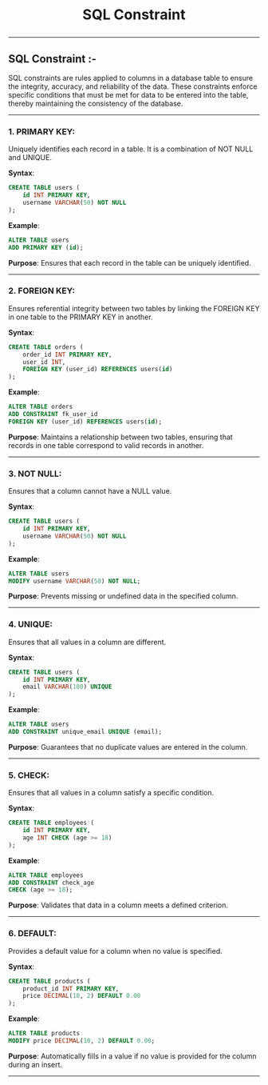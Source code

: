 # <p align="center">SQL Constraint</p>
<!------------------------------------------------------------->
--------------------------------------------------------------------------------------------------------------------------
## SQL Constraint :-

SQL constraints are rules applied to columns in a database table to ensure the integrity, accuracy, and reliability of the data. These constraints enforce specific conditions that must be met for data to be entered into the table, thereby maintaining the consistency of the database.

<!------------------------------------------------------------->
----------------------------------------------------------------------------------------------------------------------------------------------

### 1. PRIMARY KEY:
Uniquely identifies each record in a table. It is a combination of NOT NULL and UNIQUE.

**Syntax**:
```sql
CREATE TABLE users (
    id INT PRIMARY KEY,
    username VARCHAR(50) NOT NULL
);
```

**Example**:
```sql
ALTER TABLE users
ADD PRIMARY KEY (id);
```

**Purpose**:
Ensures that each record in the table can be uniquely identified.
 
----------------------------------------------------------------------------------------------------------------------------------------------

### 2. FOREIGN KEY:
Ensures referential integrity between two tables by linking the FOREIGN KEY in one table to the PRIMARY KEY in another.

**Syntax**:
```sql
CREATE TABLE orders (
    order_id INT PRIMARY KEY,
    user_id INT,
    FOREIGN KEY (user_id) REFERENCES users(id)
);
```

**Example**:
```sql
ALTER TABLE orders
ADD CONSTRAINT fk_user_id
FOREIGN KEY (user_id) REFERENCES users(id);
```

**Purpose**:
Maintains a relationship between two tables, ensuring that records in one table correspond to valid records in another.
 
----------------------------------------------------------------------------------------------------------------------------------------------


### 3. NOT NULL:
Ensures that a column cannot have a NULL value.

**Syntax**:
```sql
CREATE TABLE users (
    id INT PRIMARY KEY,
    username VARCHAR(50) NOT NULL
);
```

**Example**:
```sql
ALTER TABLE users
MODIFY username VARCHAR(50) NOT NULL;
```

**Purpose**:
 Prevents missing or undefined data in the specified column.
 
----------------------------------------------------------------------------------------------------------------------------------------------


### 4. UNIQUE:
Ensures that all values in a column are different.

**Syntax**:
```sql
CREATE TABLE users (
    id INT PRIMARY KEY,
    email VARCHAR(100) UNIQUE
);
```

**Example**:
```sql
ALTER TABLE users
ADD CONSTRAINT unique_email UNIQUE (email);
```

**Purpose**:
 Guarantees that no duplicate values are entered in the column.
 
----------------------------------------------------------------------------------------------------------------------------------------------


### 5. CHECK:
Ensures that all values in a column satisfy a specific condition.

**Syntax**:
```sql
CREATE TABLE employees (
    id INT PRIMARY KEY,
    age INT CHECK (age >= 18)
);
```

**Example**:
```sql
ALTER TABLE employees
ADD CONSTRAINT check_age
CHECK (age >= 18);
```

**Purpose**:
 Validates that data in a column meets a defined criterion.
 
----------------------------------------------------------------------------------------------------------------------------------------------

### 6. DEFAULT:
Provides a default value for a column when no value is specified.

**Syntax**:
```sql
CREATE TABLE products (
    product_id INT PRIMARY KEY,
    price DECIMAL(10, 2) DEFAULT 0.00
);
```

**Example**:
```sql
ALTER TABLE products
MODIFY price DECIMAL(10, 2) DEFAULT 0.00;
```

**Purpose**:
 Automatically fills in a value if no value is provided for the column during an insert.
 
----------------------------------------------------------------------------------------------------------------------------------------------

